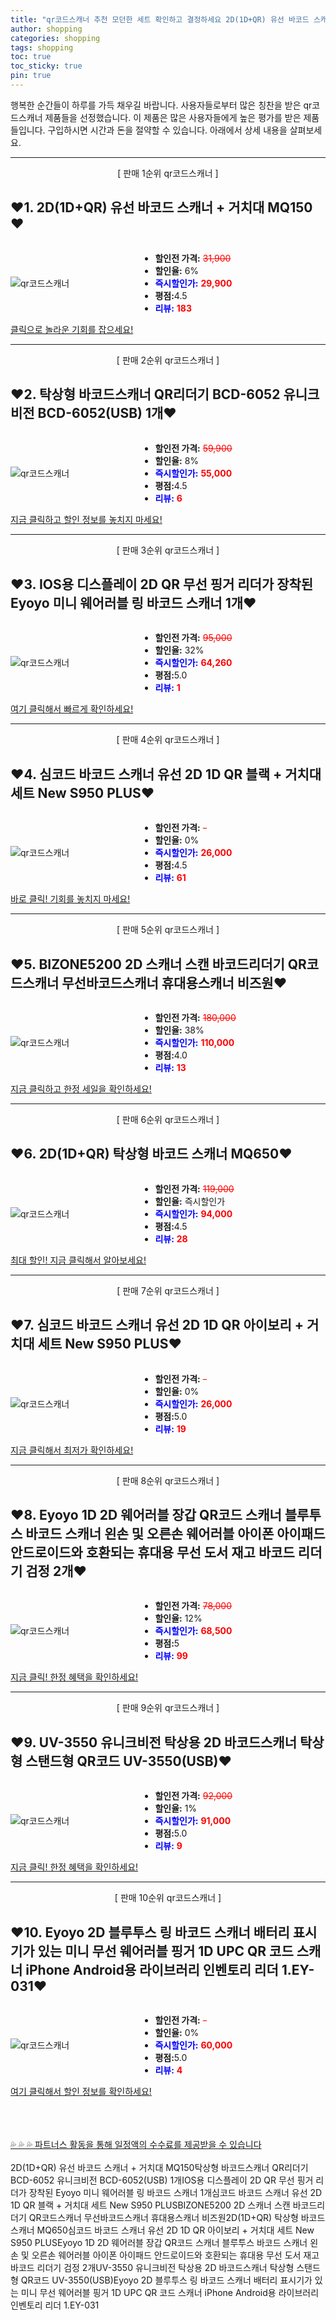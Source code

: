 ```yaml
---
title: "qr코드스캐너 추천 모던한 세트 확인하고 결정하세요 2D(1D+QR) 유선 바코드 스캐너 +"
author: shopping
categories: shopping
tags: shopping
toc: true
toc_sticky: true
pin: true
---
```

행복한 순간들이 하루를 가득 채우길 바랍니다. 사용자들로부터 많은 칭찬을 받은 qr코드스캐너 제품들을 선정했습니다. 이 제품은 많은 사용자들에게 높은 평가를 받은 제품들입니다. 구입하시면 시간과 돈을 절약할 수 있습니다. 아래에서 상세 내용을 살펴보세요.

---
<p class="toplist" style="margin: 0 auto; display: block; width: fit-content;">[ 판매 1순위 qr코드스캐너 ]</p>

<h2><strong>❤️1. 2D(1D+QR) 유선 바코드 스캐너 + 거치대 MQ150❤️</strong></h2>

<div style="display: flex; align-items: center;">
    <div style="flex: 0.4;">
        <img src="https://thumbnail8.coupangcdn.com/thumbnails/remote/230x230ex/image/retail/images/364704780771903-58216785-5cf9-4cdb-aa4c-de551358c5b2.jpg" alt="qr코드스캐너" style="max-width: 100%;">
    </div>
    <div style="flex: 0.6; margin-left: 10px;">
        <ul>
            <li><strong>할인전 가격:</strong> <del style="color: red;">31,900</del></li>
            <li><strong>할인율:</strong> 6%</li>
            <li><span style='color:blue'><strong>즉시할인가:</strong></span> <span style='color:red'><strong>29,900</strong></span></li>
            <li><strong>평점:</strong>4.5</li>
            <li><span style='color:blue'><strong>리뷰:</strong></span> <span style='color:red'><strong>183</strong></span></li>
        </ul>
    </div>
</div>
<div class="center">
    <a href="https://William4Davisa.github.io?lptag=AF9450613&subid=githubio&pageKey=6121904512&traceid=V0-153&itemId=11609938590&vendorItemId=78884631500" class="myButton">
        클릭으로 놀라운 기회를 잡으세요!
    </a>
</div>


---
<p class="toplist" style="margin: 0 auto; display: block; width: fit-content;">[ 판매 2순위 qr코드스캐너 ]</p>

<h2><strong>❤️2. 탁상형 바코드스캐너 QR리더기 BCD-6052 유니크비전 BCD-6052(USB) 1개❤️</strong></h2>

<div style="display: flex; align-items: center;">
    <div style="flex: 0.4;">
        <img src="https://thumbnail7.coupangcdn.com/thumbnails/remote/230x230ex/image/vendor_inventory/eaca/2641530c35f540b2d465a2fa50e3e254c7317778a1e84e34db792f0efb18.jpg" alt="qr코드스캐너" style="max-width: 100%;">
    </div>
    <div style="flex: 0.6; margin-left: 10px;">
        <ul>
            <li><strong>할인전 가격:</strong> <del style="color: red;">59,900</del></li>
            <li><strong>할인율:</strong> 8%</li>
            <li><span style='color:blue'><strong>즉시할인가:</strong></span> <span style='color:red'><strong>55,000</strong></span></li>
            <li><strong>평점:</strong>4.5</li>
            <li><span style='color:blue'><strong>리뷰:</strong></span> <span style='color:red'><strong>6</strong></span></li>
        </ul>
    </div>
</div>
<div class="center">
    <a href="https://William4Davisa.github.io?lptag=AF9450613&subid=githubio&pageKey=7526671797&traceid=V0-153&itemId=19752729056&vendorItemId=87122016094" class="myButton">
        지금 클릭하고 할인 정보를 놓치지 마세요!
    </a>
</div>


---
<p class="toplist" style="margin: 0 auto; display: block; width: fit-content;">[ 판매 3순위 qr코드스캐너 ]</p>

<h2><strong>❤️3. IOS용 디스플레이 2D QR 무선 핑거 리더가 장착된 Eyoyo 미니 웨어러블 링 바코드 스캐너 1개❤️</strong></h2>

<div style="display: flex; align-items: center;">
    <div style="flex: 0.4;">
        <img src="https://thumbnail7.coupangcdn.com/thumbnails/remote/230x230ex/image/vendor_inventory/887a/f9498f8924239816211fbcf5e69b51166e895c4d819ce1f69789d4daebd1.jpg" alt="qr코드스캐너" style="max-width: 100%;">
    </div>
    <div style="flex: 0.6; margin-left: 10px;">
        <ul>
            <li><strong>할인전 가격:</strong> <del style="color: red;">95,000</del></li>
            <li><strong>할인율:</strong> 32%</li>
            <li><span style='color:blue'><strong>즉시할인가:</strong></span> <span style='color:red'><strong>64,260</strong></span></li>
            <li><strong>평점:</strong>5.0</li>
            <li><span style='color:blue'><strong>리뷰:</strong></span> <span style='color:red'><strong>1</strong></span></li>
        </ul>
    </div>
</div>
<div class="center">
    <a href="https://William4Davisa.github.io?lptag=AF9450613&subid=githubio&pageKey=7506955798&traceid=V0-153&itemId=19662485346&vendorItemId=88846655080" class="myButton">
        여기 클릭해서 빠르게 확인하세요!
    </a>
</div>


---
<p class="toplist" style="margin: 0 auto; display: block; width: fit-content;">[ 판매 4순위 qr코드스캐너 ]</p>

<h2><strong>❤️4. 심코드 바코드 스캐너 유선 2D 1D QR 블랙 + 거치대 세트 New S950 PLUS❤️</strong></h2>

<div style="display: flex; align-items: center;">
    <div style="flex: 0.4;">
        <img src="https://thumbnail9.coupangcdn.com/thumbnails/remote/230x230ex/image/retail/images/2021/12/15/15/3/80e7bc9a-743d-4f00-8fc4-b677a292d884.jpg" alt="qr코드스캐너" style="max-width: 100%;">
    </div>
    <div style="flex: 0.6; margin-left: 10px;">
        <ul>
            <li><strong>할인전 가격:</strong> <del style="color: red;">-</del></li>
            <li><strong>할인율:</strong> 0%</li>
            <li><span style='color:blue'><strong>즉시할인가:</strong></span> <span style='color:red'><strong>26,000</strong></span></li>
            <li><strong>평점:</strong>4.5</li>
            <li><span style='color:blue'><strong>리뷰:</strong></span> <span style='color:red'><strong>61</strong></span></li>
        </ul>
    </div>
</div>
<div class="center">
    <a href="https://William4Davisa.github.io?lptag=AF9450613&subid=githubio&pageKey=6237504415&traceid=V0-153&itemId=12570470335&vendorItemId=79838639261" class="myButton">
        바로 클릭! 기회를 놓치지 마세요!
    </a>
</div>


---
<p class="toplist" style="margin: 0 auto; display: block; width: fit-content;">[ 판매 5순위 qr코드스캐너 ]</p>

<h2><strong>❤️5. BIZONE5200 2D 스캐너 스캔 바코드리더기 QR코드스캐너 무선바코드스캐너 휴대용스캐너 비즈원❤️</strong></h2>

<div style="display: flex; align-items: center;">
    <div style="flex: 0.4;">
        <img src="https://thumbnail8.coupangcdn.com/thumbnails/remote/230x230ex/image/vendor_inventory/03d8/0bb1ff5ebc83d4236494f096d0ad54220e1874810076f569ad9b6efa3fe1.jpg" alt="qr코드스캐너" style="max-width: 100%;">
    </div>
    <div style="flex: 0.6; margin-left: 10px;">
        <ul>
            <li><strong>할인전 가격:</strong> <del style="color: red;">180,000</del></li>
            <li><strong>할인율:</strong> 38%</li>
            <li><span style='color:blue'><strong>즉시할인가:</strong></span> <span style='color:red'><strong>110,000</strong></span></li>
            <li><strong>평점:</strong>4.0</li>
            <li><span style='color:blue'><strong>리뷰:</strong></span> <span style='color:red'><strong>13</strong></span></li>
        </ul>
    </div>
</div>
<div class="center">
    <a href="https://William4Davisa.github.io?lptag=AF9450613&subid=githubio&pageKey=7677154717&traceid=V0-153&itemId=20496062551&vendorItemId=71002394170" class="myButton">
        지금 클릭하고 한정 세일을 확인하세요!
    </a>
</div>


---
<p class="toplist" style="margin: 0 auto; display: block; width: fit-content;">[ 판매 6순위 qr코드스캐너 ]</p>

<h2><strong>❤️6. 2D(1D+QR) 탁상형 바코드 스캐너 MQ650❤️</strong></h2>

<div style="display: flex; align-items: center;">
    <div style="flex: 0.4;">
        <img src="https://thumbnail8.coupangcdn.com/thumbnails/remote/230x230ex/image/vendor_inventory/f650/f9e4588e016881310a8fb6bfad6454cff704a2bfb99742ae9333d439ba8d.jpg" alt="qr코드스캐너" style="max-width: 100%;">
    </div>
    <div style="flex: 0.6; margin-left: 10px;">
        <ul>
            <li><strong>할인전 가격:</strong> <del style="color: red;">119,000</del></li>
            <li><strong>할인율:</strong> 즉시할인가</li>
            <li><span style='color:blue'><strong>즉시할인가:</strong></span> <span style='color:red'><strong>94,000</strong></span></li>
            <li><strong>평점:</strong>4.5</li>
            <li><span style='color:blue'><strong>리뷰:</strong></span> <span style='color:red'><strong>28</strong></span></li>
        </ul>
    </div>
</div>
<div class="center">
    <a href="https://William4Davisa.github.io?lptag=AF9450613&subid=githubio&pageKey=6121904481&traceid=V0-153&itemId=11609938230&vendorItemId=90064580624" class="myButton">
        최대 할인! 지금 클릭해서 알아보세요!
    </a>
</div>


---
<p class="toplist" style="margin: 0 auto; display: block; width: fit-content;">[ 판매 7순위 qr코드스캐너 ]</p>

<h2><strong>❤️7. 심코드 바코드 스캐너 유선 2D 1D QR 아이보리 + 거치대 세트 New S950 PLUS❤️</strong></h2>

<div style="display: flex; align-items: center;">
    <div style="flex: 0.4;">
        <img src="https://thumbnail10.coupangcdn.com/thumbnails/remote/230x230ex/image/retail/images/2021/12/15/15/4/0824b251-6a2c-4659-96f6-dedce112c314.jpg" alt="qr코드스캐너" style="max-width: 100%;">
    </div>
    <div style="flex: 0.6; margin-left: 10px;">
        <ul>
            <li><strong>할인전 가격:</strong> <del style="color: red;">-</del></li>
            <li><strong>할인율:</strong> 0%</li>
            <li><span style='color:blue'><strong>즉시할인가:</strong></span> <span style='color:red'><strong>26,000</strong></span></li>
            <li><strong>평점:</strong>5.0</li>
            <li><span style='color:blue'><strong>리뷰:</strong></span> <span style='color:red'><strong>19</strong></span></li>
        </ul>
    </div>
</div>
<div class="center">
    <a href="https://William4Davisa.github.io?lptag=AF9450613&subid=githubio&pageKey=6237504445&traceid=V0-153&itemId=12570470507&vendorItemId=79838639483" class="myButton">
        지금 클릭해서 최저가 확인하세요!
    </a>
</div>


---
<p class="toplist" style="margin: 0 auto; display: block; width: fit-content;">[ 판매 8순위 qr코드스캐너 ]</p>

<h2><strong>❤️8. Eyoyo 1D 2D 웨어러블 장갑 QR코드 스캐너 블루투스 바코드 스캐너 왼손 및 오른손 웨어러블 아이폰 아이패드 안드로이드와 호환되는 휴대용 무선 도서 재고 바코드 리더기 검정 2개❤️</strong></h2>

<div style="display: flex; align-items: center;">
    <div style="flex: 0.4;">
        <img src="https://thumbnail6.coupangcdn.com/thumbnails/remote/230x230ex/image/vendor_inventory/8aa5/fc15e2522d79c0e9c6405a5185bcb006e917366023bbab78117166e67eb0.jpg" alt="qr코드스캐너" style="max-width: 100%;">
    </div>
    <div style="flex: 0.6; margin-left: 10px;">
        <ul>
            <li><strong>할인전 가격:</strong> <del style="color: red;">78,000</del></li>
            <li><strong>할인율:</strong> 12%</li>
            <li><span style='color:blue'><strong>즉시할인가:</strong></span> <span style='color:red'><strong>68,500</strong></span></li>
            <li><strong>평점:</strong>5</li>
            <li><span style='color:blue'><strong>리뷰:</strong></span> <span style='color:red'><strong>99</strong></span></li>
        </ul>
    </div>
</div>
<div class="center">
    <a href="https://William4Davisa.github.io?lptag=AF9450613&subid=githubio&pageKey=8112566469&traceid=V0-153&itemId=22989804753&vendorItemId=90023749373" class="myButton">
        지금 클릭! 한정 혜택을 확인하세요!
    </a>
</div>


---
<p class="toplist" style="margin: 0 auto; display: block; width: fit-content;">[ 판매 9순위 qr코드스캐너 ]</p>

<h2><strong>❤️9. UV-3550 유니크비전 탁상용 2D 바코드스캐너 탁상형 스탠드형 QR코드 UV-3550(USB)❤️</strong></h2>

<div style="display: flex; align-items: center;">
    <div style="flex: 0.4;">
        <img src="https://thumbnail6.coupangcdn.com/thumbnails/remote/230x230ex/image/vendor_inventory/b967/83ea074b8e0148b25882412d441a6a1b3dfa5984b0bb7ddb4d817f0d940e.jpg" alt="qr코드스캐너" style="max-width: 100%;">
    </div>
    <div style="flex: 0.6; margin-left: 10px;">
        <ul>
            <li><strong>할인전 가격:</strong> <del style="color: red;">92,000</del></li>
            <li><strong>할인율:</strong> 1%</li>
            <li><span style='color:blue'><strong>즉시할인가:</strong></span> <span style='color:red'><strong>91,000</strong></span></li>
            <li><strong>평점:</strong>5.0</li>
            <li><span style='color:blue'><strong>리뷰:</strong></span> <span style='color:red'><strong>9</strong></span></li>
        </ul>
    </div>
</div>
<div class="center">
    <a href="https://William4Davisa.github.io?lptag=AF9450613&subid=githubio&pageKey=7219966042&traceid=V0-153&itemId=18293399258&vendorItemId=85645580750" class="myButton">
        지금 클릭! 한정 혜택을 확인하세요!
    </a>
</div>


---
<p class="toplist" style="margin: 0 auto; display: block; width: fit-content;">[ 판매 10순위 qr코드스캐너 ]</p>

<h2><strong>❤️10. Eyoyo 2D 블루투스 링 바코드 스캐너 배터리 표시기가 있는 미니 무선 웨어러블 핑거 1D UPC QR 코드 스캐너 iPhone Android용 라이브러리 인벤토리 리더 1.EY-031❤️</strong></h2>

<div style="display: flex; align-items: center;">
    <div style="flex: 0.4;">
        <img src="https://thumbnail10.coupangcdn.com/thumbnails/remote/230x230ex/image/vendor_inventory/287f/3cd19c3f31df7ad379eeafce674a13ffccda2e5ccd3a183c41d50eaeb00e.jpg" alt="qr코드스캐너" style="max-width: 100%;">
    </div>
    <div style="flex: 0.6; margin-left: 10px;">
        <ul>
            <li><strong>할인전 가격:</strong> <del style="color: red;">-</del></li>
            <li><strong>할인율:</strong> 0%</li>
            <li><span style='color:blue'><strong>즉시할인가:</strong></span> <span style='color:red'><strong>60,000</strong></span></li>
            <li><strong>평점:</strong>5.0</li>
            <li><span style='color:blue'><strong>리뷰:</strong></span> <span style='color:red'><strong>4</strong></span></li>
        </ul>
    </div>
</div>
<div class="center">
    <a href="https://William4Davisa.github.io?lptag=AF9450613&subid=githubio&pageKey=7489391841&traceid=V0-153&itemId=19581108954&vendorItemId=88305803224" class="myButton">
        여기 클릭해서 할인 정보를 확인하세요!
    </a>
</div>

<br><br><br>[💦 💦 💦 파트너스 활동을 통해 일정액의 수수료를 제공받을 수 있습니다](https://link.coupang.com/a/bcpT2c)<br><br>2D(1D+QR) 유선 바코드 스캐너 + 거치대 MQ150탁상형 바코드스캐너 QR리더기 BCD-6052 유니크비전 BCD-6052(USB) 1개IOS용 디스플레이 2D QR 무선 핑거 리더가 장착된 Eyoyo 미니 웨어러블 링 바코드 스캐너 1개심코드 바코드 스캐너 유선 2D 1D QR 블랙 + 거치대 세트 New S950 PLUSBIZONE5200 2D 스캐너 스캔 바코드리더기 QR코드스캐너 무선바코드스캐너 휴대용스캐너 비즈원2D(1D+QR) 탁상형 바코드 스캐너 MQ650심코드 바코드 스캐너 유선 2D 1D QR 아이보리 + 거치대 세트 New S950 PLUSEyoyo 1D 2D 웨어러블 장갑 QR코드 스캐너 블루투스 바코드 스캐너 왼손 및 오른손 웨어러블 아이폰 아이패드 안드로이드와 호환되는 휴대용 무선 도서 재고 바코드 리더기 검정 2개UV-3550 유니크비전 탁상용 2D 바코드스캐너 탁상형 스탠드형 QR코드 UV-3550(USB)Eyoyo 2D 블루투스 링 바코드 스캐너 배터리 표시기가 있는 미니 무선 웨어러블 핑거 1D UPC QR 코드 스캐너 iPhone Android용 라이브러리 인벤토리 리더 1.EY-031
